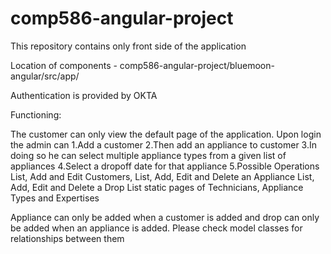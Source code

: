 # comp586-angular-project

This repository contains only front side of the application

Location of components - comp586-angular-project/bluemoon-angular/src/app/

Authentication is provided by OKTA

Functioning:

The customer can only view the default page of the application.
Upon login the admin can 
1.Add a customer 
2.Then add an appliance to customer 
3.In doing so he can select multiple appliance types from a given list of appliances
4.Select a dropoff date for that appliance 
5.Possible Operations 
	List, Add and Edit Customers, 
	List, Add, Edit and Delete an Appliance
	List, Add, Edit and Delete a Drop 
	List static pages of Technicians, Appliance Types and Expertises 

Appliance can only be added when a customer is added and drop can only be added when an appliance is added. Please check model classes for relationships between them
